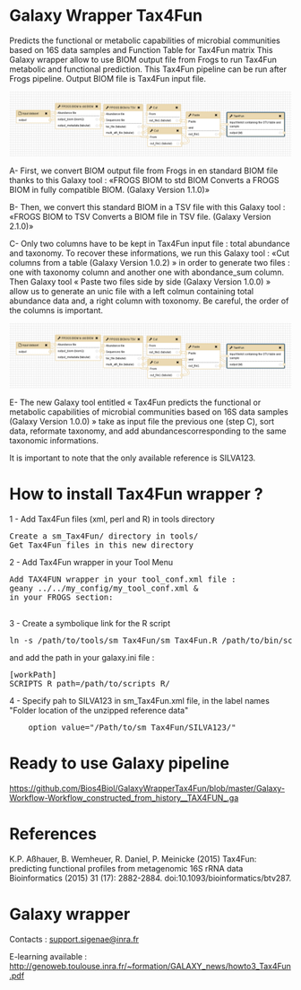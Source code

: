 # Galaxy Wrapper Tax4Fun

Predicts the functional or metabolic capabilities of microbial communities based on 16S data samples and Function Table for Tax4Fun matrix 
This Galaxy wrapper allow to use BIOM output file from Frogs to run Tax4Fun metabolic and functional prediction.
This Tax4Fun pipeline can be run after Frogs pipeline. Output BIOM file is Tax4Fun input file.


![alt text](https://raw.githubusercontent.com/Bios4Biol/GalaxyWrapperTax4Fun/master/pipeline_tax4fun.png)


A- First, we convert BIOM output file from Frogs in en standard BIOM file thanks to this Galaxy tool : «FROGS BIOM to std BIOM
  Converts a FROGS BIOM in fully compatible BIOM. (Galaxy Version 1.1.0)»
  
B- Then, we convert this standard BIOM in a TSV file with this Galaxy tool : «FROGS BIOM to TSV Converts a BIOM file in TSV file. (Galaxy Version 2.1.0)»

C- Only two columns have to be kept in Tax4Fun input file : total abundance and taxonomy. To recover these informations, we run this Galaxy tool : «Cut columns from a table (Galaxy Version 1.0.2) » in order to generate two files : one with taxonomy column and another one with abondance_sum column. Then Galaxy tool « Paste two   files   side   by   side   (Galaxy   Version   1.0.0) »   allow us to generate an unic file with a left colmun containing total abundance data and, a right column with toxonomy. Be careful, the order of the columns is important.
  
![alt text](https://raw.githubusercontent.com/Bios4Biol/GalaxyWrapperTax4Fun/master/pipeline_tax4fun.png)

E- The new Galaxy tool entitled « Tax4Fun predicts   the   functional   or   metabolic   capabilities   of   microbial communities   based   on   16S   data   samples   (Galaxy   Version   1.0.0) »  take as input file the previous one (step C), sort data, reformate taxonomy, and add abundancescorresponding to the same taxonomic informations.

It is important to note that the only available reference is SILVA123.


# How to install Tax4Fun wrapper ?

1 - Add Tax4Fun files (xml, perl and R) in tools directory 
<pre>
Create a sm_Tax4Fun/ directory in tools/
Get Tax4Fun files in this new directory
</pre>

2 - Add Tax4Fun wrapper in your Tool Menu
<pre>
Add TAX4FUN wrapper in your tool_conf.xml file :
geany ../../my_config/my_tool_conf.xml &
in your FROGS section:
<tool file="my_tools/sm_Tax4Fun/sm_Tax4Fun.xml" />
</pre>

3 - Create a symbolique link for the R script
<pre>
ln -s /path/to/tools/sm_Tax4Fun/sm_Tax4Fun.R /path/to/bin/scripts_R/.
</pre>

and add the path in your galaxy.ini file :
<pre>
[workPath]
SCRIPTS_R_path=/path/to/scripts_R/
</pre> 
 
4 - Specify pah to SILVA123 in sm_Tax4Fun.xml file, in the label names "Folder location of the unzipped reference data"
<pre>
    option value="/Path/to/sm_Tax4Fun/SILVA123/"
</pre>

# Ready to use Galaxy pipeline

https://github.com/Bios4Biol/GalaxyWrapperTax4Fun/blob/master/Galaxy-Workflow-Workflow_constructed_from_history__TAX4FUN_.ga


# References

K.P. Aßhauer, B. Wemheuer, R. Daniel, P. Meinicke (2015)
Tax4Fun: predicting functional profiles from metagenomic 16S rRNA data
Bioinformatics (2015) 31 (17): 2882-2884. doi:10.1093/bioinformatics/btv287. 

# Galaxy wrapper

Contacts : support.sigenae@inra.fr

E-learning available : http://genoweb.toulouse.inra.fr/~formation/GALAXY_news/howto3_Tax4Fun.pdf
